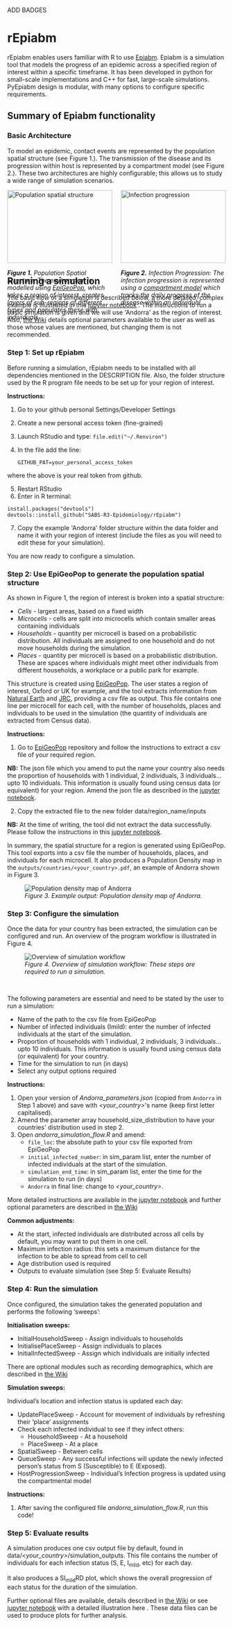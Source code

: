 ADD BADGES
# rEpiabm
rEpiabm enables users familiar with R to use [Epiabm](https://github.com/SABS-R3-Epidemiology/epiabm). Epiabm is a simulation tool that models the progress of an epidemic across a specified region of interest within a specific timeframe. It has been developed in python for small-scale implementations and C++ for fast, large-scale simulations. PyEpiabm design is modular, with many options to configure specific requirements.

## Summary of Epiabm functionality

### Basic Architecture
To model an epidemic, contact events are represented by the population spatial structure (see Figure 1.). The transmission of the disease and its progression within host is represented by a compartment model (see Figure 2.). These two architectures are highly configurable; this allows us to study a wide range of simulation scenarios.

<div style="display: flex; gap: 20px;">
  <div style="flex: 1;">
    <img src="./images/population_spatial_structure.png" alt="Population spatial structure" width="100%">
    <p><figcaption><i><b>Figure 1.</b> Population Spatial Structure: The environment is modelled using <a href="https://github.com/SABS-R3-Epidemiology/EpiGeoPop">EpiGeoPop</a>, which takes a region of interest, creates layers of sub-regions of different types and populates these with individuals.</p><figcaption></i>
  </div>
  <div style="flex: 1;">
    <img src="./images/infection_progression.jpg" alt="Infection progression" width="100%">
    <p><figcaption><i><b>Figure 2.</b> Infection Progression: The infection progression is represented using a <a href="https://en.wikipedia.org/wiki/Compartmental_models_in_epidemiology">compartment model</a> which tracks the daily progress of the disease within an individual.</i><figcaption></p>
  </div>
</div>

## Running a simulation
The basic flow of a simulation is described below, a more detailed, complex example is illustrated in this [jupyter notebook](https://github.com/SABS-R3-Epidemiology/rEpiabm/walk_through/detailed_example.ipynb) . The instructions to run a basic simulation is given and we will use 'Andorra' as the region of interest. Also, [the Wiki](https://github.com/SABS-R3-Epidemiology/epiabm/wiki/Overview-of-the-Ferguson-Model) details optional parameters available to the user as well as those whose values are mentioned, but changing them is not recommended.


### Step 1: Set up rEpiabm
Before running a simulation, rEpiabm needs to be installed with all dependencies mentioned in the DESCRIPTION file. Also, the folder structure used by the R program file needs to be set up for your region of interest.

**Instructions:**
1. Go to your github personal Settings/Developer Settings
2. Create a new personal access token (fine-grained)
3. Launch RStudio and type:
```file.edit("~/.Renviron")```

4. In the file add the line:

    ```GITHUB_PAT=your_personal_access_token```

  where the above is your real token from github.

5. Restart RStudio
6. Enter in R terminal:

  ```
  install.packages("devtools")
  devtools::install_github("SABS-R3-Epidemiology/rEpiabm")
  ```
7. Copy the example 'Andorra' folder structure within the data folder and name it with your region of interest (include the files as you will need to edit these for your simulation).

You are now ready to configure a simulation.


### Step 2: Use EpiGeoPop to generate the population spatial structure
As shown in Figure 1, the region of interest is broken into a spatial structure:
* *Cells* - largest areas, based on a fixed width
* *Microcells* - cells are split into microcells which contain smaller areas containing individuals
* *Households* - quantity per microcell is based on a probabilistic distribution. All individuals are assigned to one household and do not move households during the simulation.
* *Places* - quantity per microcell is based on a probabilistic distribution. These are spaces where individuals might meet other individuals from different households, a workplace or a public park for example.

This structure is created using [EpiGeoPop](https://github.com/SABS-R3-Epidemiology/EpiGeoPop). The user states a region of interest, Oxford or UK for example, and the tool extracts information from [Natural Earth](https://www.naturalearthdata.com/) and [JRC](https://data.jrc.ec.europa.eu/csv), providing a csv file as output. This file contains one line per microcell for each cell, with the number of households, places and individuals to be used in the simulation (the quantity of individuals are extracted from Census data).

**Instructions:**

1. Go to [EpiGeoPop](https://github.com/SABS-R3-Epidemiology/EpiGeoPop) repository and follow the instructions to extract a csv file of your required region.

**NB:** The json file which you amend to put the name your country also needs the proportion of households with 1 individual, 2 individuals, 3 individuals... upto 10 individuals. This information is usually found using census data (or equivalent) for your region. Amend the json file as described in the [jupyter notebook](https://github.com/SABS-R3-Epidemiology/rEpiabm/walk_through/detailed_example.ipynb). 

2. Copy the extracted file to the new folder data/region_name/inputs

**NB:** At the time of writing, the tool did not extract the data successfully. Please follow the instructions in this [jupyter notebook](https://github.com/SABS-R3-Epidemiology/rEpiabm/walk_through/detailed_example.ipynb).

In summary, the spatial structure for a region is generated using EpiGeoPop. This tool exports into a csv file the number of households, places, and individuals for each microcell. It also produces a Population Density map in the ```outputs/countries/<your_country>.pdf```, an example of Andorra shown in Figure 3.

<figure>
    <img src="./images/Andorra.png" alt="Population density map of Andorra">
    <figcaption><i>Figure 3. Example output: Population density map of Andorra.</i></figcaption>
</figure>


### Step 3: Configure the simulation
Once the data for your country has been extracted, the simulation can be configured and run. An overview of the program workflow is illustrated in Figure 4. 

<figure>
    <img src="./images/program_workflow.png" alt="Overview of simulation workflow">
    <figcaption><i>Figure 4. Overview of simulation workflow: These steps are required to run a simulation.</i></figcaption>
</figure>
&nbsp;

The following parameters are essential and need to be stated by the user to run a simulation:

* Name of the path to the csv file from EpiGeoPop
* Number of infected individuals (Imild): enter the number of infected individuals at the start of the simulation.
* Proportion of households with 1 individual, 2 individuals, 3 individuals... upto 10 individuals. This information is usually found using census data (or equivalent) for your country.
* Time for the simulation to run (in days)
* Select any output options required

**Instructions:**
1. Open your version of *Andorra_parameters.json*
 (copied from ```Andorra``` in Step 1 above) and save with *<your_country>*'s name (keep first letter capitalised).
2. Amend the parameter array household_size_distribution to have your countries' distribution used in step 2. 
 3. Open *andorra_simulation_flow.R* and amend:
    * ```file_loc```: the absolute path to your csv file exported from EpiGeoPop
    * ```initial_infected_number```: in sim_param list, enter the number of infected individuals at the start of the simulation.
    * ```simulation_end_time```: in sim_param list, enter the time for the simulation to run (in days)
    * ```Andorra``` in final line: change to *<your_country>*.

 More detailed instructions are available in the [jupyter notebook](https://github.com/SABS-R3-Epidemiology/rEpiabm/walk_through/detailed_example.ipynb) and further optional parameters are described in [the Wiki](https://github.com/SABS-R3-Epidemiology/epiabm/wiki/Overview-of-the-Ferguson-Model)

**Common adjustments:**
* At the start, infected individuals are distributed across all cells by default, you may want to put them in one cell.
* Maximum infection radius: this sets a maximum distance for the infection to be able to spread from cell to cell
* Age distribution used is required
* Outputs to evaluate simulation (see Step 5: Evaluate Results)

### Step 4: Run the simulation
Once configured, the simulation takes the generated population and performs the following  ‘sweeps’:

**Initialisation sweeps:**
* InitialHouseholdSweep - Assign individuals to households
* InitialisePlaceSweep - Assign individuals to places
* InitialInfectedSweep - Assign which individuals are initially infected

There are optional modules such as recording demographics, which are described in [the Wiki](https://github.com/SABS-R3-Epidemiology/epiabm/wiki/Overview-of-the-Ferguson-Model)

**Simulation sweeps:**

Individual’s location and infection status is updated each day:
* UpdatePlaceSweep - Account for movement of individuals by refreshing their ‘place’ assignments
* Check each infected individual to see if they infect others:
  * HouseholdSweep - At a household
  * PlaceSweep - At a place
* SpatialSweep - Between cells
* QueueSweep - Any successful infections will update the newly infected person’s status from S (Susceptible) to E (Exposed).
* HostProgressionSweep - Individual’s Infection progress is updated using the compartmental model

**Instructions:**
1. After saving the configured file *andorra_simulation_flow.R*, run this code!

### Step 5: Evaluate results
A simulation produces one csv output file by default, found in data/*<your_country>*/simulation_outputs. This file contains the number of individuals for each infection status (S, E, I<sub>mild</sub>, etc) for each day.

It also produces a SI<sub>mild</sub>RD plot, which shows the overall progression of each status for the duration of the simulation.

Further optional files are available, details described in [the Wiki](https://github.com/SABS-R3-Epidemiology/epiabm/wiki/Overview-of-the-Ferguson-Model) or see [jupyter notebook](https://github.com/SABS-R3-Epidemiology/rEpiabm/walk_through/detailed_example.ipynb) with a detailed illustration here . These data files can be used to produce plots for further analysis.


